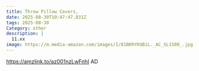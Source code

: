 ```yaml
---
title: Throw Pillow Covers,
date: 2025-08-30T10:47:47.831Z
tags: 2025-08-30
Category: other
description: |
  11.xx
image: https://m.media-amazon.com/images/I/81BKRYKUBiL._AC_SL1500_.jpg
---
```

https://amzlink.to/az001nzLwFnhI
AD
